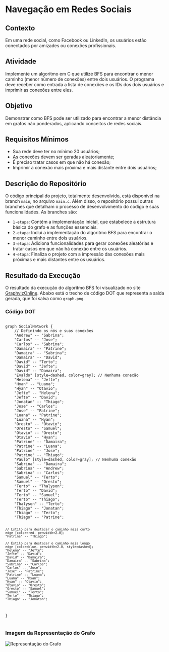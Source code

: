 <h1>Navegação em Redes Sociais </h1>

<h2>Contexto</h2>
<p>Em uma rede social, como Facebook ou LinkedIn, os usuários estão conectados por amizades ou conexões profissionais.</p>

<h2>Atividade</h2>
<p>Implemente um algoritmo em C que utilize BFS para encontrar o menor caminho (menor número de conexões) entre dois usuários. O programa deve receber como entrada a lista de conexões e os IDs dos dois usuários e imprimir as conexões entre eles.</p>

<h2>Objetivo</h2>
<p>Demonstrar como BFS pode ser utilizado para encontrar a menor distância em grafos não ponderados, aplicando conceitos de redes sociais.</p>

<h2>Requisitos Mínimos</h2>
<ul>
  <li>Sua rede deve ter no mínimo 20 usuários;</li>
  <li>As conexões devem ser geradas aleatoriamente;</li>
  <li>É preciso tratar casos em que não há conexão;</li>
  <li>Imprimir a conexão mais próxima e mais distante entre dois usuários;</li>
</ul>

<h2>Descrição do Repositório</h2>
<p>
  O código principal do projeto, totalmente desenvolvido, está disponível na branch <code>main</code>, no arquivo <code>main.c</code>. Além disso, o repositório possui outras branches que detalham o processo de desenvolvimento do código e suas funcionalidades. As branches são:
  <ul>
    <li><code>1-etapa</code>: Contém a implementação inicial, que estabelece a estrutura básica do grafo e as funções essenciais.</li>
    <li><code>2-etapa</code>: Inclui a implementação do algoritmo BFS para encontrar o menor caminho entre dois usuários.</li>
    <li><code>3-etapa</code>: Adiciona funcionalidades para gerar conexões aleatórias e tratar casos em que não há conexão entre os usuários.</li>
    <li><code>4-etapa</code>: Finaliza o projeto com a impressão das conexões mais próximas e mais distantes entre os usuários.</li>
  </ul>
</p>

<h2>Resultado da Execução</h2>
<p>
  O resultado da execução do algoritmo BFS foi visualizado no site <a href="https://dreampuf.github.io/GraphvizOnline/" target="_blank">GraphvizOnline</a>. Abaixo está o trecho de código DOT que representa a saída gerada, que foi salva como <code>graph.png</code>.
</p>

<h3>Código DOT</h3>
<pre><code>
graph SocialNetwork {
    // Definindo os nós e suas conexões
    "Andrew" -- "Sabrina";
    "Carlos" -- "Jose";
    "Carlos" -- "Sabrina";
    "Damaira" -- "Patrine";
    "Damaira" -- "Sabrina";
    "Damaira" -- "David";
    "David" -- "Terto";
    "David" -- "Jefte";
    "David" -- "Damaira";
    "Evaldo" [style=dashed, color=gray]; // Nenhuma conexão
    "Helena" -- "Jefte";
    "Hyan" -- "Luana";
    "Hyan" -- "Otavio";
    "Jefte" -- "Helena";
    "Jefte" -- "David";
    "Jonatan" -- "Thiago";
    "Jose" -- "Carlos";
    "Jose" -- "Patrine";
    "Luana" -- "Patrine";
    "Luana" -- "Hyan";
    "Oresto" -- "Otavio";
    "Oresto" -- "Samuel";
    "Otavio" -- "Oresto";
    "Otavio" -- "Hyan";
    "Patrine" -- "Damaira";
    "Patrine" -- "Luana";
    "Patrine" -- "Jose";
    "Patrine" -- "Thiago";
    "Paulo" [style=dashed, color=gray]; // Nenhuma conexão
    "Sabrina" -- "Damaira";
    "Sabrina" -- "Andrew";
    "Sabrina" -- "Carlos";
    "Samuel" -- "Terto";
    "Samuel" -- "Oresto";
    "Terto" -- "Thalyson";
    "Terto" -- "David";
    "Terto" -- "Samuel";
    "Terto" -- "Thiago";
    "Thalyson" -- "Terto";
    "Thiago" -- "Jonatan";
    "Thiago" -- "Terto";
    "Thiago" -- "Patrine";

    // Estilo para destacar o caminho mais curto
    edge [color=red, penwidth=2.0];
    "Patrine" -- "Thiago";

    // Estilo para destacar o caminho mais longo
    edge [color=blue, penwidth=2.0, style=dashed];
    "Helena" -- "Jefte";
    "Jefte" -- "David";
    "David" -- "Damaira";
    "Damaira" -- "Sabrina";
    "Sabrina" -- "Carlos";
    "Carlos" -- "Jose";
    "Jose" -- "Patrine";
    "Patrine" -- "Luana";
    "Luana" -- "Hyan";
    "Hyan" -- "Otavio";
    "Otavio" -- "Oresto";
    "Oresto" -- "Samuel";
    "Samuel" -- "Terto";
    "Terto" -- "Thiago";
    "Thiago" -- "Jonatan";
}
</code></pre>

<h3>Imagem da Representação do Grafo</h3>
<img src="graph.png" alt="Representação do Grafo">
